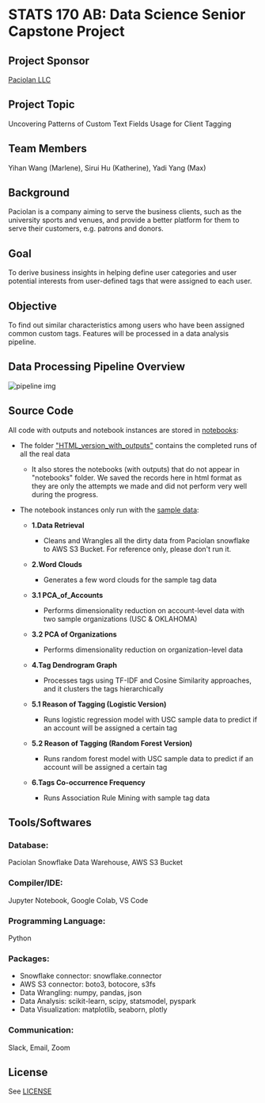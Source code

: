 # STATS 170 AB: Data Science Senior Capstone Project

## Project Sponsor 
[Paciolan LLC](https://www.paciolan.com/ "Paciolan's Homepage")

## Project Topic
Uncovering Patterns of Custom Text Fields Usage for Client Tagging

## Team Members 
Yihan Wang (Marlene), Sirui Hu (Katherine), Yadi Yang (Max) 

## Background
Paciolan is a company aiming to serve the business clients, such as the university sports and venues, and provide a better platform for them to serve their customers, e.g. patrons and donors. 

## Goal
To derive business insights in helping define user categories and user potential interests from user-defined tags that were assigned to each user.

## Objective
To find out similar characteristics among users who have been assigned common custom tags.
Features will be processed in a data analysis pipeline.

## Data Processing Pipeline Overview
![pipeline img](./diagrams/Pipeline.png "Pipline Overview")

## Source Code 
All code with outputs and notebook instances are stored in [notebooks](./notebooks):

- The folder ["HTML_version_with_outputs"](./notebooks/HTML_version_with_outputs/) contains the completed runs of all the real data
  - It also stores the notebooks (with outputs) that do not appear in "notebooks" folder. We saved the records here in html format as they are only the attempts we made and did not perform very well during the progress.

- The notebook instances only run with the [sample data](./sample_data):

  - **1.Data Retrieval** 

    - Cleans and Wrangles all the dirty data from Paciolan snowflake to AWS S3 Bucket. For reference only, please don't run it.

  - **2.Word Clouds**

    - Generates a few word clouds for the sample tag data

  - **3.1 PCA_of_Accounts**

    - Performs dimensionality reduction on account-level data with two sample organizations (USC & OKLAHOMA)

  - **3.2 PCA of Organizations**

    - Performs dimensionality reduction on organization-level data

  - **4.Tag Dendrogram Graph**

    - Processes tags using TF-IDF and Cosine Similarity approaches, and it clusters the tags hierarchically

  - **5.1 Reason of Tagging (Logistic Version)**

    - Runs logistic regression model with USC sample data to predict if an account will be assigned a certain tag

  - **5.2 Reason of Tagging (Random Forest Version)**

    - Runs random forest model with USC sample data to predict if an account will be assigned a certain tag

  - **6.Tags Co-occurrence Frequency**

    - Runs Association Rule Mining with sample tag data

      

## Tools/Softwares
### Database:
Paciolan Snowflake Data Warehouse, AWS S3 Bucket
### Compiler/IDE: 
Jupyter Notebook, Google Colab, VS Code
### Programming Language:
Python
### Packages: 
- Snowflake connector: snowflake.connector
- AWS S3 connector: boto3, botocore, s3fs
- Data Wrangling: numpy, pandas, json
- Data Analysis: scikit-learn, scipy, statsmodel, pyspark
- Data Visualization: matplotlib, seaborn, plotly
### Communication:
Slack, Email, Zoom

## License
See [LICENSE](./LICENSE)
